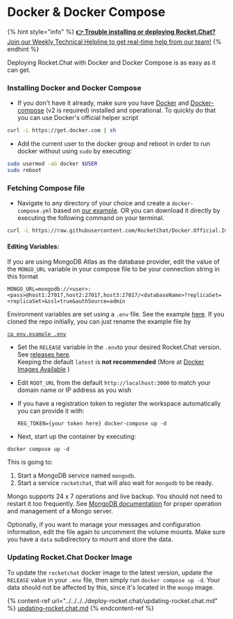 # Docker & Docker Compose

{% hint style="info" %}
[**👉 Trouble installing or deploying Rocket.Chat?** Join our Weekly Technical Helpline to get real-time help from our team!](https://app.livestorm.co/rocket-chat/rocketchats-weekly-technical-helpline?type=detailed)
{% endhint %}

Deploying Rocket.Chat with Docker and Docker Compose is as easy as it can get.

### Installing Docker and Docker Compose

* If you don't have it already, make sure you have [Docker](https://docs.docker.com/install) and [Docker-compose](https://docs.docker.com/compose/install/) (v2 is required) installed and operational. To quickly do that you can use Docker's official helper script

```bash
curl -L https://get.docker.com | sh
```

* Add the current user to the docker group and reboot in order to run docker without using `sudo` by executing:

```bash
sudo usermod -aG docker $USER
sudo reboot
```

### Fetching Compose file

* Navigate to any directory of your choice and create a `docker-compose.yml` based on [our example](https://github.com/RocketChat/Docker.Official.Image/blob/master/compose.yml). OR you can download it directly by executing the following command on your terminal.

```bash
curl -L https://raw.githubusercontent.com/RocketChat/Docker.Official.Image/master/compose.yml -O
```

#### **Editing Variables:**

If you are using MongoDB Atlas as the database provider, edit the value of the `MONGO_URL` variable in your compose file to be your connection string in this format

`MONGO_URL=mongodb://<user>:<pass>@host1:27017,host2:27017,host3:27017/<databaseName>?replicaSet=<replicaSet>&ssl=true&authSource=admin`

Environment variables are set using a `.env` file. See the example [here](https://github.com/RocketChat/Docker.Official.Image/blob/master/env.example). If you cloned the repo initially, you can just rename the example file by&#x20;

<pre class="language-bash"><code class="lang-bash"><a data-footnote-ref href="#user-content-fn-1">cp env.example .env</a>
</code></pre>

* Set the `RELEASE` variable in the `.env`to your desired Rocket.Chat version. See [releases here](https://github.com/RocketChat/Rocket.Chat/releases).\
  Keeping the default `latest` is **not recommended** (More at [Docker Images Available](../../../../deploy-rocket.chat/prepare-for-your-rocket.chat-deployment/rapid-deployment-methods/docker-and-docker-compose/docker-containers/available-images.md) )
* Edit `ROOT_URL` from the default `http://localhost:3000` to match your domain name or IP address as you wish
*   If you have a registration token to register the workspace automatically you can provide it with:

    ```
    REG_TOKEN={your token here} docker-compose up -d
    ```
* Next, start up the container by executing:

```shell
docker compose up -d
```

This is going to:

1. Start a MongoDB service named `mongodb`.
2. Start a service `rocketchat`, that will also wait for `mongodb` to be ready.

Mongo supports 24 x 7 operations and live backup. You should not need to restart it too frequently. See [MongoDB documentation](https://www.mongodb.com/docs/manual/) for proper operation and management of a Mongo server.

Optionally, if you want to manage your messages and configuration information, edit the file again to uncomment the volume mounts. Make sure you have a `data` subdirectory to mount and store the data.

### Updating Rocket.Chat Docker Image

To update the `rocketchat` docker image to the latest version, update the `RELEASE` value in your `.env` file, then simply run `docker compose up -d`. Your data should not be affected by this, since it's located in the `mongo` image.

{% content-ref url="../../../../deploy-rocket.chat/updating-rocket.chat.md" %}
[updating-rocket.chat.md](../../../../deploy-rocket.chat/updating-rocket.chat.md)
{% endcontent-ref %}

[^1]: 
